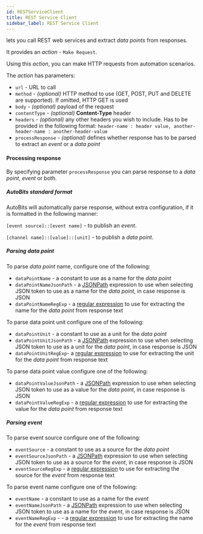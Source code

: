 ```yaml
---
id: RESTServiceClient
title: REST Service Client
sidebar_label: REST Service Client
---
```


lets you call REST web services and extract *data points* from responses.

It provides an *action* - `Make Request`.

Using this *action*, you can make HTTP requests from automation scenarios.

The *action* has parameters:

- `url` - URL to call
- `method` - *(optional)* HTTP method to use (GET, POST, PUT and DELETE are supported). If omitted, HTTP GET is used
- `body` - *(optional)* payload of the request
- `contentType` - *(optional)* **Content-Type** header
- `headers` - *(optional)* any other headers you wish to include. Has to be provided in the following format: `header-name : header value, another-header-name : another-header-value`
- `processResponse` - *(optional)* defines whether response has to be parsed to extract an *event* or a *data point*

#### Processing response

By specifying parameter `processResponse` you can parse response to a *data point*, *event* or both.

##### AutoBits standard format

AutoBits will automatically parse response, without extra configuration, if it is formatted in the following manner:

`[event source]::[event name]` - to publish an *event*.

`[channel name]::[value]::[unit]` - to publish a *data point*.

##### Parsing *data point*

To parse *data point* name, configure one of the following:

- `dataPointName` - a constant to use as a name for the *data point*
- `dataPointNameJsonPath` - a <a href="https://goessner.net/articles/JsonPath/" title="About JSONPath" target="_blank">JSONPath</a> expression to use when selecting JSON token to use as a name for the *data point*, in case response is JSON
- `dataPointNameRegExp` - a <a href="https://en.wikipedia.org/wiki/Regular_expression" title="Wikipedia article about Regular expressions" target="_blank">regular expression</a> to use for extracting the name for the *data point* from response text

To parse data point unit configure one of the following:

- `dataPointUnit` - a constant to use as a unit for the *data point*
- `dataPointUnitJsonPath` - a <a href="https://goessner.net/articles/JsonPath/" title="About JSONPath" target="_blank">JSONPath</a> expression to use when selecting JSON token to use as a unit for the *data point*, in case response is JSON
- `dataPointUnitRegExp`- a <a href="https://en.wikipedia.org/wiki/Regular_expression" title="Wikipedia article about Regular expressions" target="_blank">regular expression</a> to use for extracting the unit for the *data point* from response text

To parse data point value configure one of the following:

- `dataPointValueJsonPath` - a <a href="https://goessner.net/articles/JsonPath/" title="About JSONPath" target="_blank">JSONPath</a> expression to use when selecting JSON token to use as a value for the *data point*, in case response is JSON
- `dataPointValueRegExp` - a <a href="https://en.wikipedia.org/wiki/Regular_expression" title="Wikipedia article about Regular expressions" target="_blank">regular expression</a> to use for extracting the value for the *data point* from response text

##### Parsing *event*

To parse event source configure one of the following:

- `eventSource` - a constant to use as a source for the *data point*
- `eventSourceJsonPath` - a <a href="https://goessner.net/articles/JsonPath/" title="About JSONPath" target="_blank">JSONPath</a> expression to use when selecting JSON token to use as a source for the *event*, in case response is JSON
- `eventSourceRegExp` - a <a href="https://en.wikipedia.org/wiki/Regular_expression" title="Wikipedia article about Regular expressions" target="_blank">regular expression</a> to use for extracting the source for the *event* from response text

To parse event name configure one of the following:

- `eventName` - a constant to use as a name for the *event*
- `eventNameJsonPath` - a <a href="https://goessner.net/articles/JsonPath/" title="About JSONPath" target="_blank">JSONPath</a> expression to use when selecting JSON token to use as a name for the *event*, in case response is JSON
- `eventNameRegExp` - - a <a href="https://en.wikipedia.org/wiki/Regular_expression" title="Wikipedia article about Regular expressions" target="_blank">regular expression</a> to use for extracting the name for the *event* from response text
